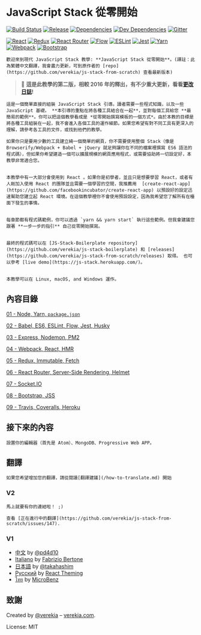 # JavaScript Stack 從零開始

[![Build Status](https://travis-ci.org/verekia/js-stack-from-scratch.svg?branch=master)](https://travis-ci.org/verekia/js-stack-from-scratch)
[![Release](https://img.shields.io/github/release/verekia/js-stack-from-scratch.svg?style=flat-square)](https://github.com/verekia/js-stack-from-scratch/releases)
[![Dependencies](https://img.shields.io/david/verekia/js-stack-boilerplate.svg?style=flat-square)](https://david-dm.org/verekia/js-stack-boilerplate)
[![Dev Dependencies](https://img.shields.io/david/dev/verekia/js-stack-boilerplate.svg?style=flat-square)](https://david-dm.org/verekia/js-stack-boilerplate?type=dev)
[![Gitter](https://img.shields.io/gitter/room/js-stack-from-scratch/Lobby.svg?style=flat-square)](https://gitter.im/js-stack-from-scratch/)

[![React](/img/react-padded-90.png)](https://facebook.github.io/react/)
[![Redux](/img/redux-padded-90.png)](http://redux.js.org/)
[![React Router](/img/react-router-padded-90.png)](https://github.com/ReactTraining/react-router)
[![Flow](/img/flow-padded-90.png)](https://flowtype.org/)
[![ESLint](/img/eslint-padded-90.png)](http://eslint.org/)
[![Jest](/img/jest-padded-90.png)](https://facebook.github.io/jest/)
[![Yarn](/img/yarn-padded-90.png)](https://yarnpkg.com/)
[![Webpack](/img/webpack-padded-90.png)](https://webpack.github.io/)
[![Bootstrap](/img/bootstrap-padded-90.png)](http://getbootstrap.com/)

    歡迎來到現代 JavaScript Stack 教學: **JavaScript Stack 從零開始**。(譯註：此為繁體中文翻譯，我會盡力更新，可到原作者的 [repo](https://github.com/verekia/js-stack-from-scratch) 查看最新版本)

> 🎉 **這是此教學的第二版，相較 2016 年的釋出，有不少重大更新，看看[更改日誌](/CHANGELOG.md)!**

    這是一個簡單直接的組裝 JavaScript Stack 引導。讀者需要一些程式知識，以及一些 JavaScript 基礎。 **本引導的重點在將各種工具結合在一起**，並對每個工具給您 **最簡易的範例**。你可以把這個教學看成是 *從零開始撰寫模板的一個方式*。由於本教的目標是將各種工具組裝在一起，我不會進入各個工具的運作細節。如果您希望有對不同工具有更深入的理解，請參考各工具的文件，或找到他們的教學。

    如果你只是要用少數的工具建立綺一個簡單的網頁，你不需要使用整個 Stack（像是 Browserify/Webpack + Babel + jQuery 就足夠讓你在不同的檔案裡撰寫 ES6 語法的程式碼），但如果你希望建造一個可以擴展規模的網頁應用程式，或需要協助將一切設定好，本教學非常適合您。


    本教學中有一大部分會使用到 React 。如果你是初學者，並且只是想要學習 React，或者有人剛加入使用 React 的團隊並且需要一個學習的空間，我推薦用  [create-react-app](https://github.com/facebookincubator/create-react-app) 以預設好的設定迅速幫助您建立起 React 環境。在這個教學裡你不會使用預設設定，因為我希望您了解所有在檯面下發生的事情。


    每章節都有程式碼範例，你可以透過 `yarn && yarn start` 執行這些範例。但我會建議您跟著 **一步一步的指引** 自己從零開始撰寫。


    最終的程式碼可以在 [JS-Stack-Boilerplate repository](https://github.com/verekia/js-stack-boilerplate) 和 [releases](https://github.com/verekia/js-stack-from-scratch/releases) 取得。 也可以參考 [live demo](https://js-stack.herokuapp.com/)。


    本教學可以在 Linux, macOS, and Windows 運作。


## 內容目錄

[01 - Node, Yarn, `package.json`](/tutorial/01-node-yarn-package-json.md#readme)

[02 - Babel, ES6, ESLint, Flow, Jest, Husky](/tutorial/02-babel-es6-eslint-flow-jest-husky.md#readme)

[03 - Express, Nodemon, PM2](/tutorial/03-express-nodemon-pm2.md#readme)

[04 - Webpack, React, HMR](/tutorial/04-webpack-react-hmr.md#readme)

[05 - Redux, Immutable, Fetch](/tutorial/05-redux-immutable-fetch.md#readme)

[06 - React Router, Server-Side Rendering, Helmet](/tutorial/06-react-router-ssr-helmet.md#readme)

[07 - Socket.IO](/tutorial/07-socket-io.md#readme)

[08 - Bootstrap, JSS](/tutorial/08-bootstrap-jss.md#readme)

[09 - Travis, Coveralls, Heroku](/tutorial/09-travis-coveralls-heroku.md#readme)

## 接下來的內容

    設置你的編輯器（首先是 Atom）、MongoDB、Progressive Web APP。

## 翻譯

    如果您希望增加您的翻譯，請從閱讀[翻譯建議](/how-to-translate.md) 開始

### V2

    馬上就要有你的連結啦！ ;)

    查看 [正在進行中的翻譯](https://github.com/verekia/js-stack-from-scratch/issues/147).

### V1

- [中文](https://github.com/pd4d10/js-stack-from-scratch) by [@pd4d10](http://github.com/pd4d10)
- [Italiano](https://github.com/fbertone/js-stack-from-scratch) by [Fabrizio Bertone](https://github.com/fbertone)
- [日本語](https://github.com/takahashim/js-stack-from-scratch) by [@takahashim](https://github.com/takahashim)
- [Русский](https://github.com/UsulPro/js-stack-from-scratch) by [React Theming](https://github.com/sm-react/react-theming)
- [ไทย](https://github.com/MicroBenz/js-stack-from-scratch) by [MicroBenz](https://github.com/MicroBenz)

## 致謝

Created by [@verekia](https://twitter.com/verekia) – [verekia.com](http://verekia.com/).

License: MIT

